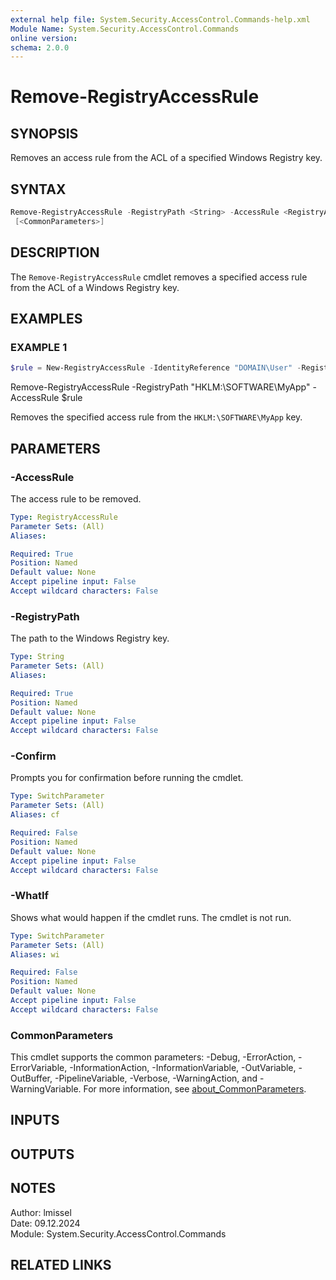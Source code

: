 ```yaml
---
external help file: System.Security.AccessControl.Commands-help.xml
Module Name: System.Security.AccessControl.Commands
online version:
schema: 2.0.0
---
```


# Remove-RegistryAccessRule

## SYNOPSIS

Removes an access rule from the ACL of a specified Windows Registry key.

## SYNTAX

```powershell
Remove-RegistryAccessRule -RegistryPath <String> -AccessRule <RegistryAccessRule> [-WhatIf] [-Confirm]
 [<CommonParameters>]
```

## DESCRIPTION

The `Remove-RegistryAccessRule` cmdlet removes a specified access rule from the ACL of a Windows Registry key.

## EXAMPLES

### EXAMPLE 1

```powershell
$rule = New-RegistryAccessRule -IdentityReference "DOMAIN\User" -RegistryRights FullControl -AccessControlType Allow
```

Remove-RegistryAccessRule -RegistryPath "HKLM:\SOFTWARE\MyApp" -AccessRule $rule

Removes the specified access rule from the `HKLM:\SOFTWARE\MyApp` key.

## PARAMETERS

### -AccessRule

The access rule to be removed.

```yaml
Type: RegistryAccessRule
Parameter Sets: (All)
Aliases:

Required: True
Position: Named
Default value: None
Accept pipeline input: False
Accept wildcard characters: False
```

### -RegistryPath

The path to the Windows Registry key.

```yaml
Type: String
Parameter Sets: (All)
Aliases:

Required: True
Position: Named
Default value: None
Accept pipeline input: False
Accept wildcard characters: False
```

### -Confirm

Prompts you for confirmation before running the cmdlet.

```yaml
Type: SwitchParameter
Parameter Sets: (All)
Aliases: cf

Required: False
Position: Named
Default value: None
Accept pipeline input: False
Accept wildcard characters: False
```

### -WhatIf

Shows what would happen if the cmdlet runs.
The cmdlet is not run.

```yaml
Type: SwitchParameter
Parameter Sets: (All)
Aliases: wi

Required: False
Position: Named
Default value: None
Accept pipeline input: False
Accept wildcard characters: False
```

### CommonParameters

This cmdlet supports the common parameters: -Debug, -ErrorAction, -ErrorVariable, -InformationAction, -InformationVariable, -OutVariable, -OutBuffer, -PipelineVariable, -Verbose, -WarningAction, and -WarningVariable. For more information, see [about_CommonParameters](http://go.microsoft.com/fwlink/?LinkID=113216).

## INPUTS

## OUTPUTS

## NOTES

Author: lmissel\
Date: 09.12.2024\
Module: System.Security.AccessControl.Commands

## RELATED LINKS
